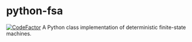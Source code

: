 # python-fsa
[![CodeFactor](https://www.codefactor.io/repository/github/bangyen/python-fsa/badge)](https://www.codefactor.io/repository/github/bangyen/python-fsa)
A Python class implementation of deterministic finite-state machines.
